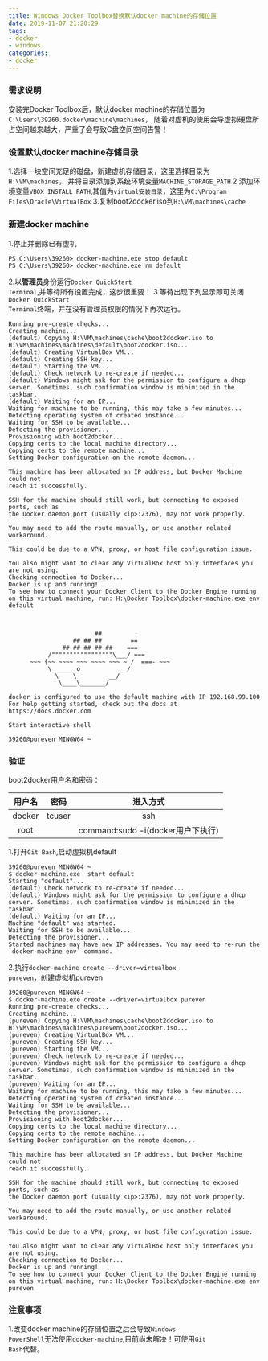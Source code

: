 ```yaml
---
title: Windows Docker Toolbox替换默认docker machine的存储位置
date: 2019-11-07 21:20:29
tags:
- docker
- windows
categories:
- docker
---
```


### 需求说明 ###
安装完Docker Toolbox后，默认docker machine的存储位置为<code>C:\Users\39260\.docker\machine\machines</code>，
随着对虚机的使用会导虚拟硬盘所占空间越来越大，严重了会导致C盘空间空间告警！

### 设置默认docker machine存储目录 ###
1.选择一块空间充足的磁盘，新建虚机存储目录，这里选择目录为<code>H:\VM\machines</code>，
并将目录添加到系统环境变量<code>MACHINE_STORAGE_PATH</code>
2.添加环境变量<code>VBOX_INSTALL_PATH</code>,其值为<code>virtual安装目录</code>，这里为<code>C:\Program Files\Oracle\VirtualBox</code>
3.复制boot2docker.iso到<code>H:\VM\machines\cache</code>

### 新建docker machine ###
1.停止并删除已有虚机
```
PS C:\Users\39260> docker-machine.exe stop default
PS C:\Users\39260> docker-machine.exe rm default
```
2.以**管理员**身份运行<code>Docker QuickStart Terminal</code>,并等待所有设置完成，这步很重要！
3.等待出现下列显示即可关闭<code>Docker QuickStart Terminal</code>终端，并在没有管理员权限的情况下再次运行。
```
Running pre-create checks...
Creating machine...
(default) Copying H:\VM\machines\cache\boot2docker.iso to H:\VM\machines\machines\default\boot2docker.iso...
(default) Creating VirtualBox VM...
(default) Creating SSH key...
(default) Starting the VM...
(default) Check network to re-create if needed...
(default) Windows might ask for the permission to configure a dhcp server. Sometimes, such confirmation window is minimized in the taskbar.
(default) Waiting for an IP...
Waiting for machine to be running, this may take a few minutes...
Detecting operating system of created instance...
Waiting for SSH to be available...
Detecting the provisioner...
Provisioning with boot2docker...
Copying certs to the local machine directory...
Copying certs to the remote machine...
Setting Docker configuration on the remote daemon...

This machine has been allocated an IP address, but Docker Machine could not
reach it successfully.

SSH for the machine should still work, but connecting to exposed ports, such as
the Docker daemon port (usually <ip>:2376), may not work properly.

You may need to add the route manually, or use another related workaround.

This could be due to a VPN, proxy, or host file configuration issue.

You also might want to clear any VirtualBox host only interfaces you are not using.
Checking connection to Docker...
Docker is up and running!
To see how to connect your Docker Client to the Docker Engine running on this virtual machine, run: H:\Docker Toolbox\docker-machine.exe env default



                        ##         .
                  ## ## ##        ==
               ## ## ## ## ##    ===
           /"""""""""""""""""\___/ ===
      ~~~ {~~ ~~~~ ~~~ ~~~~ ~~~ ~ /  ===- ~~~
           \______ o           __/
             \    \         __/
              \____\_______/

docker is configured to use the default machine with IP 192.168.99.100
For help getting started, check out the docs at https://docs.docker.com

Start interactive shell

39260@pureven MINGW64 ~
```

### 验证 ###
boot2docker用户名和密码：

| 用户名 | 密码 | 进入方式 |
| :----: | :----: | :----:|
| docker | tcuser | ssh |
| root |  | command:sudo -i(docker用户下执行) |

1.打开<code>Git Bash</code>,启动虚拟机default
```
39260@pureven MINGW64 ~
$ docker-machine.exe  start default
Starting "default"...
(default) Check network to re-create if needed...
(default) Windows might ask for the permission to configure a dhcp server. Sometimes, such confirmation window is minimized in the taskbar.
(default) Waiting for an IP...
Machine "default" was started.
Waiting for SSH to be available...
Detecting the provisioner...
Started machines may have new IP addresses. You may need to re-run the `docker-machine env` command.

```
2.执行<code>docker-machine create --driver=virtualbox pureven</code>，创建虚拟机pureven
```
39260@pureven MINGW64 ~
$ docker-machine.exe create --driver=virtualbox pureven
Running pre-create checks...
Creating machine...
(pureven) Copying H:\VM\machines\cache\boot2docker.iso to H:\VM\machines\machines\pureven\boot2docker.iso...
(pureven) Creating VirtualBox VM...
(pureven) Creating SSH key...
(pureven) Starting the VM...
(pureven) Check network to re-create if needed...
(pureven) Windows might ask for the permission to configure a dhcp server. Sometimes, such confirmation window is minimized in the taskbar.
(pureven) Waiting for an IP...
Waiting for machine to be running, this may take a few minutes...
Detecting operating system of created instance...
Waiting for SSH to be available...
Detecting the provisioner...
Provisioning with boot2docker...
Copying certs to the local machine directory...
Copying certs to the remote machine...
Setting Docker configuration on the remote daemon...

This machine has been allocated an IP address, but Docker Machine could not
reach it successfully.

SSH for the machine should still work, but connecting to exposed ports, such as
the Docker daemon port (usually <ip>:2376), may not work properly.

You may need to add the route manually, or use another related workaround.

This could be due to a VPN, proxy, or host file configuration issue.

You also might want to clear any VirtualBox host only interfaces you are not using.
Checking connection to Docker...
Docker is up and running!
To see how to connect your Docker Client to the Docker Engine running on this virtual machine, run: H:\Docker Toolbox\docker-machine.exe env pureven

```

### 注意事项 ###
1.改变docker machine的存储位置之后会导致<code>Windows PowerShell</code>无法使用<code>docker-machine</code>,目前尚未解决！可使用<code>Git Bash</code>代替。
